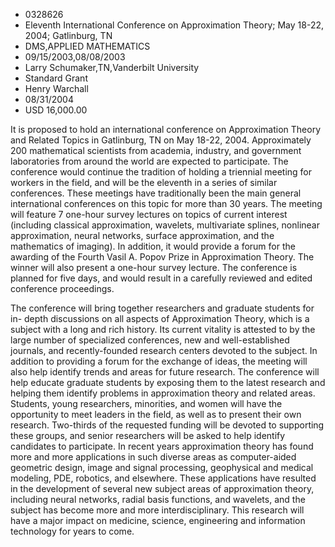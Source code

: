 
* 0328626
* Eleventh International Conference on Approximation Theory; May 18-22, 2004; Gatlinburg, TN
* DMS,APPLIED MATHEMATICS
* 09/15/2003,08/08/2003
* Larry Schumaker,TN,Vanderbilt University
* Standard Grant
* Henry Warchall
* 08/31/2004
* USD 16,000.00

It is proposed to hold an international conference on Approximation Theory and
Related Topics in Gatlinburg, TN on May 18-22, 2004. Approximately 200
mathematical scientists from academia, industry, and government laboratories
from around the world are expected to participate. The conference would continue
the tradition of holding a triennial meeting for workers in the field, and will
be the eleventh in a series of similar conferences. These meetings have
traditionally been the main general international conferences on this topic for
more than 30 years. The meeting will feature 7 one-hour survey lectures on
topics of current interest (including classical approximation, wavelets,
multivariate splines, nonlinear approximation, neural networks, surface
approximation, and the mathematics of imaging). In addition, it would provide a
forum for the awarding of the Fourth Vasil A. Popov Prize in Approximation
Theory. The winner will also present a one-hour survey lecture. The conference
is planned for five days, and would result in a carefully reviewed and edited
conference proceedings.

The conference will bring together researchers and graduate students for in-
depth discussions on all aspects of Approximation Theory, which is a subject
with a long and rich history. Its current vitality is attested to by the large
number of specialized conferences, new and well-established journals, and
recently-founded research centers devoted to the subject. In addition to
providing a forum for the exchange of ideas, the meeting will also help identify
trends and areas for future research. The conference will help educate graduate
students by exposing them to the latest research and helping them identify
problems in approximation theory and related areas. Students, young researchers,
minorities, and women will have the opportunity to meet leaders in the field, as
well as to present their own research. Two-thirds of the requested funding will
be devoted to supporting these groups, and senior researchers will be asked to
help identify candidates to participate. In recent years approximation theory
has found more and more applications in such diverse areas as computer-aided
geometric design, image and signal processing, geophysical and medical modeling,
PDE, robotics, and elsewhere. These applications have resulted in the
development of several new subject areas of approximation theory, including
neural networks, radial basis functions, and wavelets, and the subject has
become more and more interdisciplinary. This research will have a major impact
on medicine, science, engineering and information technology for years to come.

